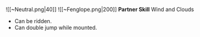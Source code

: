 
![[~Neutral.png|40]]
![[~Fenglope.png|200]]
**Partner Skill**
Wind and Clouds
- Can be ridden.
- Can double jump while mounted.